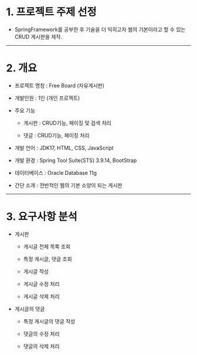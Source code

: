 # 1. 프로젝트 주제 선정
+ SpringFramework를 공부한 후 기술을 더 익히고자 웹의 기본이라고 할 수 있는 CRUD 게시판을 제작.
***
# 2. 개요
+ 프로젝트 명칭 : Free Board (자유게시판)

+ 개발인원 : 1인 (개인 프로젝트)

+ 주요 기능

  + 게시판 : CRUD기능, 페이징 및 검색 처리
  
  + 댓글 : CRUD기능, 페이징 처리
  
+ 개발 언어 : JDK17, HTML, CSS, JavaScript

+ 개발 환경 : Spring Tool Suite(STS) 3.9.14, BootStrap

+ 데이터베이스 : Oracle Database 11g

+ 간단 소개 : 전반적인 웹의 기본 소양이 되는 게시판
***
# 3. 요구사항 분석

+ 게시판

  + 게시글 전체 목록 조회
  
  + 특정 게시글, 댓글 조회
  
  + 게시글 작성
  
  + 게시글 수정 처리
  
  + 게시글 삭제 처리
    
+ 게시글의 댓글

  + 특정 게시글의 댓글 작성
  
  + 댓글의 수정 처리
  
  + 댓글의 삭제 처리
  
